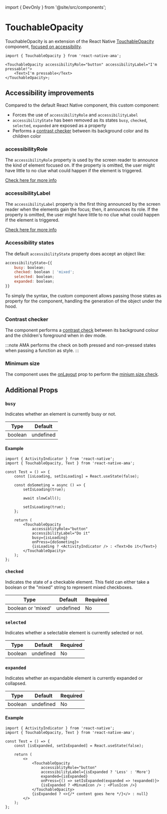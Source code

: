 import { DevOnly } from '@site/src/components';

# TouchableOpacity

TouchableOpacity is an extension of the React Native [TouchableOpacity](https://reactnative.dev/docs/touchableopacity) component, [focused on accessibility](#accessibility-improvements).

```tsx
import { TouchableOpacity } from 'react-native-ama';

<TouchableOpacity accessibilityRole="button" accessibilityLabel="I'm pressable!">
    <Text>I'm pressable</Text>
</TouchableOpacity>;
```

## Accessibility improvements

Compared to the default React Native component, this custom component:

- Forces the use of `accessibilityRole` and `accessibilityLabel` <DevOnly />
- `accessibilityState` has been removed as its states `busy`, `checked`, `selected`, `expanded` are exposed as a property
- Performs a [contrast checker](/docs/guidelines/contrast) between its background color and its children color <DevOnly />

### accessibilityRole

The `accessibilityRole` property is used by the screen reader to announce the kind of element focused on. If the property is omitted, the user might have little to no clue what could happen if the element is triggered.

[Check here for more info](/docs/guidelines/accessibility-role)

### accessibilityLabel

The `accessibilityLabel` property is the first thing announced by the screen reader when the elements gain the focus; then, it announces its role. If the property is omitted, the user might have little to no clue what could happen if the element is triggered.

[Check here for more info](/docs/guidelines/accessibility-label)

### Accessibility states

The default `accessibilityState` property does accept an object like:

```js
accessibilityState={{
    busy: boolean;
    checked: boolean | 'mixed';
    selected: boolean;
    expanded: boolean;
}}
```

To simply the syntax, the custom component allows passing those states as property for the component, handling the generation of the object under the hood.

### Contrast checker

The component performs a [contrast check](/docs/guidelines/contrast) between its background colour and the children's foreground when in dev mode.

:::note
AMA performs the check on both pressed and non-pressed states when passing a function as style.
:::

### Minimum size

The component uses the [onLayout](https://reactnative.dev/docs/layoutevent) prop to perform the [minium size check](/docs/guidelines/minimum-size).

## Additional Props

### `busy`

Indicates whether an element is currently busy or not.

| Type    | Default   |
| ------- | --------- |
| boolean | undefined |

#### Example

```tsx
import { ActivityIndicator } from 'react-native';
import { TouchableOpacity, Text } from 'react-native-ama';

const Test = () => {
    const [isLoading, setIsLoading] = React.useState(false);

    const doSometing = async () => {
        setIsLoading(true);

        await slowCall();

        setIsLoading(true);
    };

    return (
        <TouchableOpacity
            accessiblityRole="button"
            accessibilityLabel="Do it"
            busy={isLoading}
            onPress={doSometing}>
            {isLoading ? <ActivityIndicator /> : <Text>Do it</Text>}
        </TouchableOpacity>
    );
};
```

### `checked`

Indicates the state of a checkable element. This field can either take a boolean or the "mixed" string to represent mixed checkboxes.

| Type               | Default   | Required |
| ------------------ | --------- | -------- |
| boolean or 'mixed' | undefined | No       |

### `selected`

Indicates whether a selectable element is currently selected or not.

| Type    | Default   | Required |
| ------- | --------- | -------- |
| boolean | undefined | No       |

### `expanded`

Indicates whether an expandable element is currently expanded or collapsed.

| Type    | Default   | Required |
| ------- | --------- | -------- |
| boolean | undefined | No       |

#### Example

```tsx
import { ActivityIndicator } from 'react-native';
import { TouchableOpacity, Text } from 'react-native-ama';

const Test = () => {
    const [isExpanded, setIsExpanded] = React.useState(false);

    return (
        <>
            <TouchableOpacity
                accessiblityRole="button"
                accessibilityLabel={isExpanded ? 'Less' : 'More'}
                expanded={isExpanded}
                onPress={() => setIsExpanded(expanded => !expanded)}>
                {isExpanded ? <MinumIcon /> : <PlusIcon />}
            </TouchableOpacity>
            {isExpanded ? <>{/* content goes here */}</> : null}
        </>
    );
};
```
